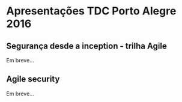 # Apresentações TDC Porto Alegre 2016

## Segurança desde a inception - trilha Agile

Em breve...

## Agile security

Em breve...
